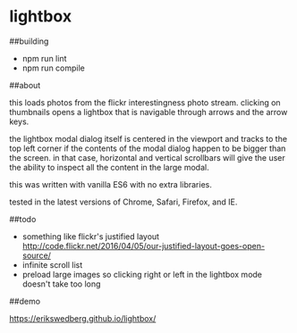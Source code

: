 # lightbox

##building

* npm run lint
* npm run compile

##about

this loads photos from the flickr interestingness photo stream. clicking on thumbnails opens a lightbox that is navigable through arrows and the arrow keys.

the lightbox modal dialog itself is centered in the viewport and tracks to the top left corner if the contents of the modal dialog happen to be bigger than the screen. in that case, horizontal and vertical scrollbars will give the user the ability to inspect all the content in the large modal.

this was written with vanilla ES6 with no extra libraries.

tested in the latest versions of Chrome, Safari, Firefox, and IE.

##todo

* something like flickr's justified layout http://code.flickr.net/2016/04/05/our-justified-layout-goes-open-source/
* infinite scroll list
* preload large images so clicking right or left in the lightbox mode doesn't take too long

##demo

https://erikswedberg.github.io/lightbox/
